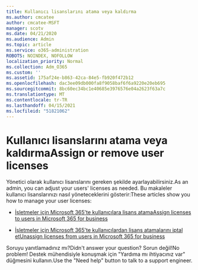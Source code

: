 ```yaml
---
title: Kullanıcı lisanslarını atama veya kaldırma
ms.author: cmcatee
author: cmcatee-MSFT
manager: scotv
ms.date: 04/21/2020
ms.audience: Admin
ms.topic: article
ms.service: o365-administration
ROBOTS: NOINDEX, NOFOLLOW
localization_priority: Normal
ms.collection: Adm_O365
ms.custom: ''
ms.assetid: 175af24e-b863-42ca-84e5-fb920f472b12
ms.openlocfilehash: dac3ee09db000fa8f9058baf6f6a9220e20eb695
ms.sourcegitcommit: 8bc60ec34bc1e40685e3976576e04a2623f63a7c
ms.translationtype: MT
ms.contentlocale: tr-TR
ms.lasthandoff: 04/15/2021
ms.locfileid: "51821062"
---
```

# <a name="assign-or-remove-user-licenses"></a><span data-ttu-id="8c222-102">Kullanıcı lisanslarını atama veya kaldırma</span><span class="sxs-lookup"><span data-stu-id="8c222-102">Assign or remove user licenses</span></span>

<span data-ttu-id="8c222-103">Yönetici olarak kullanıcı lisanslarını gereken şekilde ayarlayabilirsiniz.</span><span class="sxs-lookup"><span data-stu-id="8c222-103">As an admin, you can adjust your users' licenses as needed.</span></span> <span data-ttu-id="8c222-104">Bu makaleler kullanıcı lisanslarınızı nasıl yöneteceklerini gösterir:</span><span class="sxs-lookup"><span data-stu-id="8c222-104">These articles show you how to manage your user licenses:</span></span>
  
- [<span data-ttu-id="8c222-105">İşletmeler için Microsoft 365'te kullanıcılara lisans atama</span><span class="sxs-lookup"><span data-stu-id="8c222-105">Assign licenses to users in Microsoft 365 for business</span></span>](https://docs.microsoft.com/azure/active-directory/fundamentals/license-users-groups?context=azure/active-directory/users-groups-roles/context/ugr-context)

- [<span data-ttu-id="8c222-106">İşletmeler için Microsoft 365'te kullanıcılardan lisans atamalarını iptal et</span><span class="sxs-lookup"><span data-stu-id="8c222-106">Unassign licenses from users in Microsoft 365 for business</span></span>](https://docs.microsoft.com/azure/active-directory/fundamentals/license-users-groups?context=azure/active-directory/users-groups-roles/context/ugr-context#remove-a-license)

<span data-ttu-id="8c222-107">Soruyu yanıtlamadınız mı?</span><span class="sxs-lookup"><span data-stu-id="8c222-107">Didn't answer your question?</span></span> <span data-ttu-id="8c222-108">Sorun değil!</span><span class="sxs-lookup"><span data-stu-id="8c222-108">No problem!</span></span> <span data-ttu-id="8c222-109">Destek mühendisiyle konuşmak için "Yardıma mı ihtiyacınız var" düğmesini kullanın.</span><span class="sxs-lookup"><span data-stu-id="8c222-109">Use the "Need help" button to talk to a support engineer.</span></span>